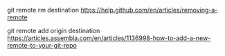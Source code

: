 git remote rm destination
https://help.github.com/en/articles/removing-a-remote


git remote add origin destination
https://articles.assembla.com/en/articles/1136998-how-to-add-a-new-remote-to-your-git-repo
